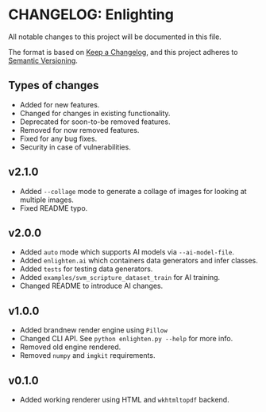 # CHANGELOG: Enlighting
All notable changes to this project will be documented in this file.

The format is based on [Keep a Changelog](https://keepachangelog.com/en/1.0.0/),
and this project adheres to [Semantic Versioning](https://semver.org/spec/v2.0.0.html).


## Types of changes

- Added for new features.
- Changed for changes in existing functionality.
- Deprecated for soon-to-be removed features.
- Removed for now removed features.
- Fixed for any bug fixes.
- Security in case of vulnerabilities.

## v2.1.0

- Added `--collage` mode to generate a collage of images for looking at multiple images.
- Fixed README typo.

## v2.0.0

- Added `auto` mode which supports AI models via `--ai-model-file`.
- Added `enlighten.ai` which containers data generators and infer classes.
- Added `tests` for testing data generators.
- Added `examples/svm_scripture_dataset_train` for AI training.
- Changed README to introduce AI changes.

## v1.0.0

- Added brandnew render engine using `Pillow`
- Changed CLI API. See `python enlighten.py --help` for more info.
- Removed old engine rendered.
- Removed `numpy` and `imgkit` requirements.

## v0.1.0

- Added working renderer using HTML and `wkhtmltopdf` backend.
